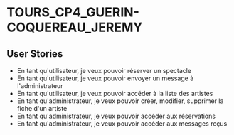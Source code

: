 # TOURS_CP4_GUERIN-COQUEREAU_JEREMY

## User Stories

- En tant qu'utilisateur, je veux pouvoir réserver un spectacle
- En tant qu'utilisateur, je veux pouvoir envoyer un message à l'administrateur
- En tant qu'utilisateur, je veux pouvoir accéder à la liste des artistes
- En tant qu'administrateur, je veux pouvoir créer, modifier, supprimer la fiche d'un artiste
- En tant qu'administrateur, je veux pouvoir accéder aux réservations
- En tant qu'administrateur, je veux pouvoir accéder aux messages reçus